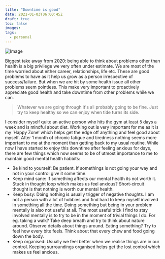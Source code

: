 ```yaml
---
title: "Downtime is good"
date: 2021-01-03T06:00:45Z
draft: true
toc: false
images:
tags:
  - personal
---
```


![Image](/impact-of-downtime.png)

Biggest take away from 2020: being able to think about problems other than health is a big privilege we very often under estimate. We are most of the time worried about either career, relationships, life etc. These are good problems to have as it help us grow as a person irrespective of success/failure. But when we are hit by some health issue all other problems seem pointless. This make very important to proactively appreciate good health and take downtime from other problems while we can.

>  Whatever we are going through it's all probably going to be fine. Just try to keep healthy so we can enjoy when tide turns its side.

I consider myself quite an active person who hits the gym at least 5 days a week and is mindful about diet. Working out is very important for me as it is my ‘Happy Zone’ which helps get the edge off anything and feel good about myself. After 1 month of chronic fatigue and tiredness nothing seems more important to me at the moment than getting back to my usual routine. While now I have started to enjoy this downtime after feeling anxious for days, there are few things which now seems to be of utmost importance to me to maintain good mental health habbits:

* Be kind to yourself: Be patient. If somethings is not going your way and not in your control give it some time.
* Keep mind sane: If something affects our mental health its not worth it. Stuck in thought loop which makes us feel anxious? Short-circuit thought is that nothing is worth our mental health.
* Keep busy: Doing nothing is usually trigger of negative thoughts. I am not a person with a lot of hobbies and find hard to keep myself involved in something all the time. Doing something but being in your problem mentally is also not useful at all. The most useful trick I find to stay involved mentally is to try to be in the moment of trivial things I do. For eg. taking a walk? Take deep breath and try to think about nature around. Observe details about things around. Eating something? Try to feel how every bite feels. Think about that every chew and food going down the body.
* Keep organised: Usually we feel better when we realise things are in our control. Keeping surroundings organised helps get the lost control which makes us feel anxious. 
